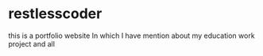 # restlesscoder
this is a portfolio website In which I have mention about my education work project and all
